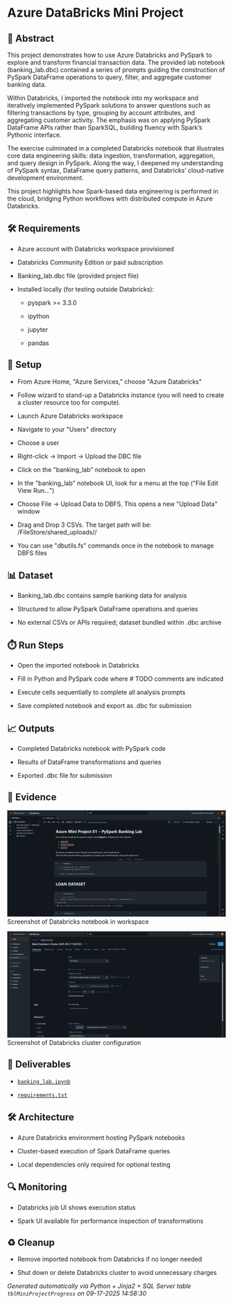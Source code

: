 # Azure DataBricks Mini Project


## 📖 Abstract
This project demonstrates how to use Azure Databricks and PySpark to explore and transform financial transaction data. The provided lab notebook (banking_lab.dbc) contained a series of prompts guiding the construction of PySpark DataFrame operations to query, filter, and aggregate customer banking data.



Within Databricks, I imported the notebook into my workspace and iteratively implemented PySpark solutions to answer questions such as filtering transactions by type, grouping by account attributes, and aggregating customer activity. The emphasis was on applying PySpark DataFrame APIs rather than SparkSQL, building fluency with Spark’s Pythonic interface.



The exercise culminated in a completed Databricks notebook that illustrates core data engineering skills: data ingestion, transformation, aggregation, and query design in PySpark. Along the way, I deepened my understanding of PySpark syntax, DataFrame query patterns, and Databricks’ cloud-native development environment.



This project highlights how Spark-based data engineering is performed in the cloud, bridging Python workflows with distributed compute in Azure Databricks.



## 🛠 Requirements
- Azure account with Databricks workspace provisioned

- Databricks Community Edition or paid subscription

- Banking_lab.dbc file (provided project file)

- Installed locally (for testing outside Databricks):

  - pyspark >= 3.3.0

  - ipython

  - jupyter

  - pandas



## 🧰 Setup
- From Azure Home, "Azure Services," choose "Azure Databricks"

- Follow wizard to stand-up a Databricks instance (you will need to create a cluster resource too for compute).

- Launch Azure Databricks workspace

- Navigate to your "Users" directory

- Choose a user

- Right-click → Import → Upload the DBC file

- Click on the "banking_lab" notebook to open

- In the "banking_lab" notebook UI, look for a menu at the top ("File Edit View Run...")

- Choose File → Upload Data to DBFS. This opens a new "Upload Data" window

- Drag and Drop 3 CSVs. The target path will be: /FileStore/shared_uploads/<user name>/

- You can use "dbutils.fs" commands once in the notebook to manage DBFS files





## 📊 Dataset
- Banking_lab.dbc contains sample banking data for analysis

- Structured to allow PySpark DataFrame operations and queries

- No external CSVs or APIs required; dataset bundled within .dbc archive



## ⏱️ Run Steps
- Open the imported notebook in Databricks

- Fill in Python and PySpark code where # TODO comments are indicated

- Execute cells sequentially to complete all analysis prompts

- Save completed notebook and export as .dbc for submission



## 📈 Outputs
- Completed Databricks notebook with PySpark code

- Results of DataFrame transformations and queries

- Exported .dbc file for submission



## 📸 Evidence

![01_databricks_notebook.png](./evidence/01_databricks_notebook.png)  
Screenshot of Databricks notebook in workspace

![02_databricks_cluster_configuration.png](./evidence/02_databricks_cluster_configuration.png)  
Screenshot of Databricks cluster configuration




## 📎 Deliverables

- [`banking_lab.ipynb`](./deliverables/banking_lab.ipynb)

- [`requirements.txt`](./deliverables/requirements.txt)




## 🛠️ Architecture
- Azure Databricks environment hosting PySpark notebooks

- Cluster-based execution of Spark DataFrame queries

- Local dependencies only required for optional testing



## 🔍 Monitoring
- Databricks job UI shows execution status

- Spark UI available for performance inspection of transformations



## ♻️ Cleanup
- Remove imported notebook from Databricks if no longer needed

- Shut down or delete Databricks cluster to avoid unnecessary charges


*Generated automatically via Python + Jinja2 + SQL Server table `tblMiniProjectProgress` on 09-17-2025 14:58:30*